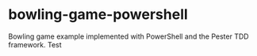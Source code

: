 # bowling-game-powershell
Bowling game example implemented with PowerShell and the Pester TDD framework.
Test